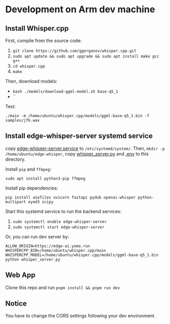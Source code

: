 # Development on Arm dev machine

## Install Whisper.cpp

First, compile from the source code:

1. `git clone https://github.com/ggerganov/whisper.cpp.git`
1. `sudo apt update && sudo apt upgrade && sudo apt install make gcc g++`
1. `cd whisper.cpp`
1. `make`

Then, download models:

- `bash ./models/download-ggml-model.sh base-q5_1`
- ``

Test:

`./main -m /home/ubuntu/whisper.cpp/models/ggml-base-q5_1.bin -f samples/jfk.wav`

## Install edge-whisper-server systemd service

copy [edge-whisper-server.service](./edge-whisper-server.service) to `/etc/systemd/system/`.
Then, `mkdir -p /home/ubuntu/edge-whisper`, copy [whisper_server.py](./whisper_server.py) and [.env](./.env) to this directory.

Install `pip` and `ffmpeg`:

`sudo apt install python3-pip ffmpeg`

Install pip dependencies:

`pip install aiofiles uvicorn fastapi pydub openai-whisper python-multipart eyed3 scipy`

Start this systemd service to run the backend services:

1. `sudo systemctl enable edge-whisper-server`
1. `sudo systemctl start edge-whisper-server`

Or, you can run dev server by:

`ALLOW_ORIGIN=https://edge-ai.yomo.run WHISPERCPP_BIN=/home/ubuntu/whisper.cpp/main WHISPERCPP_MODEL=/home/ubuntu/whisper.cpp/models/ggml-base-q5_1.bin python whisper_server.py`

## Web App

Clone this repo and run `pnpm install && pnpm run dev`

## Notice

You have to change the CORS settings following your dev environment.
